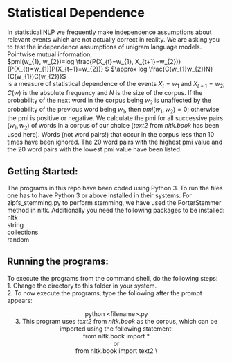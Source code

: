 # Statistical Dependence
In statistical NLP we frequently make independence assumptions about relevant events which are not actually correct in reality. We are asking you to test the independence assumptions of unigram language models.
Pointwise mutual information, \
$pmi(w_{1}, w_{2})=log \frac{P(X_{t}=w_{1}, X_{t+1}=w_{2})} {P(X_{t}=w_{1})P(X_{t+1}=w_{2})} $ 
$\approx log \frac{C(w_{1}w_{2})N}{C(w_{1})C(w_{2})}$ \
is a measure of statistical dependence of the events $X_{t}=w_{1}$ and $X_{t+1}=w_{2}$; $C(w)$ is the absolute frequency and *N* is the size of the corpus. If the probability of the next word in the corpus being $w_{2}$ is unaffected by the probability of the previous word being $w_{1}$, then $pmi(w_{1}, w_{2}) = 0$; otherwise the pmi is positive or negative.
We calculate the pmi for all successive pairs $(w_{1}, w_{2})$ of words in a corpus of our choice (*text2* from *nltk.book* has been used here). Words (not word pairs!) that occur in the corpus less than 10 times have been ignored. The 20 word pairs with the highest pmi value and the 20 word pairs with the lowest pmi value have been listed.
## Getting Started:
The programs in this repo have been coded using Python 3. To run the files one has to have Python 3 or above installed in their systems. For zipfs_stemming.py to perform stemming, we have used the PorterStemmer method in nltk. Additionally you need the following packages to be installed: \
nltk \
string \
collections \
random 
## Running the programs:
To execute the programs from the command shell, do the following steps: \
		1. Change the directory to this folder in your system. \
		2. To now execute the programs, type the following after the prompt appears: \
			<div align="center"> python \<filename\>.py \
    3. This program uses *text2* from *nltk.book* as the corpus,  which can be imported using the following statement: \
				<div align="center"> from nltk.book import * \
				<div align="center"> or \
				<div align="center"> from nltk.book import text2 \
